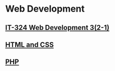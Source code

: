 
# Web Development

## [IT-324 Web Development 3(2-1)](docs/it-324-web-dev.md)
## [HTML and CSS](../html-css/index.md)
## [PHP](../php/index.md)
